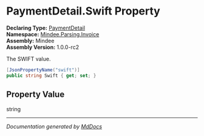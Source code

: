 ﻿<!--  
  <auto-generated>   
    The contents of this file were generated by a tool.  
    Changes to this file may be list if the file is regenerated  
  </auto-generated>   
-->

# PaymentDetail.Swift Property

**Declaring Type:** [PaymentDetail](../index.md)  
**Namespace:** [Mindee.Parsing.Invoice](../../index.md)  
**Assembly:** Mindee  
**Assembly Version:** 1.0.0\-rc2

The SWIFT value.

```csharp
[JsonPropertyName("swift")]
public string Swift { get; set; }
```

## Property Value

string

___

*Documentation generated by [MdDocs](https://github.com/ap0llo/mddocs)*
